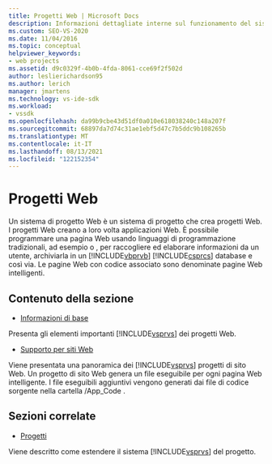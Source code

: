 ```yaml
---
title: Progetti Web | Microsoft Docs
description: Informazioni dettagliate interne sul funzionamento del sistema del progetto Web in Visual Studio, per gli sviluppatori che vogliono estendere Visual Studio.
ms.custom: SEO-VS-2020
ms.date: 11/04/2016
ms.topic: conceptual
helpviewer_keywords:
- web projects
ms.assetid: d9c0329f-4b0b-4fda-8061-cce69f2f502d
author: leslierichardson95
ms.author: lerich
manager: jmartens
ms.technology: vs-ide-sdk
ms.workload:
- vssdk
ms.openlocfilehash: da99b9cbe43d51df0a010e618038240c148a207f
ms.sourcegitcommit: 68897da7d74c31ae1ebf5d47c7b5ddc9b108265b
ms.translationtype: MT
ms.contentlocale: it-IT
ms.lasthandoff: 08/13/2021
ms.locfileid: "122152354"
---
```

# <a name="web-projects"></a>Progetti Web
Un sistema di progetto Web è un sistema di progetto che crea progetti Web. I progetti Web creano a loro volta applicazioni Web. È possibile programmare una pagina Web usando linguaggi di programmazione tradizionali, ad esempio o , per raccogliere ed elaborare informazioni da un utente, archiviarla in un [!INCLUDE[vbprvb](../../code-quality/includes/vbprvb_md.md)] [!INCLUDE[csprcs](../../data-tools/includes/csprcs_md.md)] database e così via. Le pagine Web con codice associato sono denominate pagine Web intelligenti.

## <a name="in-this-section"></a>Contenuto della sezione
- [Informazioni di base](../../extensibility/internals/web-project-essentials.md)

 Presenta gli elementi importanti [!INCLUDE[vsprvs](../../code-quality/includes/vsprvs_md.md)] dei progetti Web.

- [Supporto per siti Web](../../extensibility/internals/web-site-support.md)

 Viene presentata una panoramica dei [!INCLUDE[vsprvs](../../code-quality/includes/vsprvs_md.md)] progetti di sito Web. Un progetto di sito Web genera un file eseguibile per ogni pagina Web intelligente. I file eseguibili aggiuntivi vengono generati dai file di codice sorgente nella cartella /App_Code .

## <a name="related-sections"></a>Sezioni correlate
- [Progetti](../../extensibility/internals/projects.md)

 Viene descritto come estendere il sistema [!INCLUDE[vsprvs](../../code-quality/includes/vsprvs_md.md)] del progetto.
